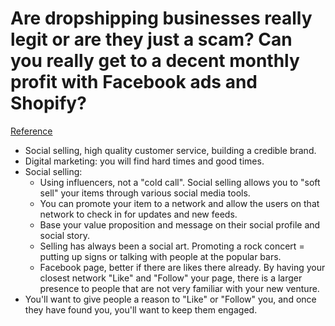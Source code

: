 # Are dropshipping businesses really legit or are they just a scam? Can you really get to a decent monthly profit with Facebook ads and Shopify?
[Reference](https://www.quora.com/Are-dropshipping-businesses-really-legit-or-are-they-just-a-scam-Can-you-really-get-to-a-decent-monthly-profit-with-Facebook-ads-and-Shopify)

- Social selling, high quality customer service, building a credible brand.
- Digital marketing: you will find hard times and good times.
- Social selling:
  - Using influencers, not a "cold call". Social selling allows you to "soft sell" your items through various social media tools.
  - You can promote your item to a network and allow the users on that network to check in for updates and new feeds.
  - Base your value proposition and message on their social profile and social story.
  - Selling has always been a social art. Promoting a rock concert = putting up signs or talking with people at the popular bars.
  - Facebook page, better if there are likes there already. By having your closest network "Like" and "Follow" your page, there is a larger presence to people that are not very familiar with your new venture.
- You'll want to give people a reason to "Like" or "Follow" you, and once they have found you, you'll want to keep them engaged.
